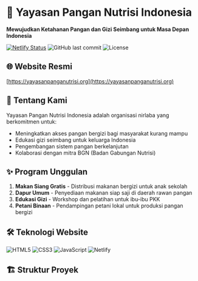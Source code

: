 # 🌾 Yayasan Pangan Nutrisi Indonesia

**Mewujudkan Ketahanan Pangan dan Gizi Seimbang untuk Masa Depan Indonesia**

[![Netlify Status](https://api.netlify.com/api/v1/badges/12345678-1234-1234-1234-123456789abc/deploy-status)](https://app.netlify.com/sites/yayasanpanganutrisi/deploys)
![GitHub last commit](https://img.shields.io/github/last-commit/MahesaFaturahman/yayasan-pangan-nutrisi)
![License](https://img.shields.io/badge/license-MIT-green)

## 🌐 Website Resmi
[https://yayasanpanganutrisi.org](https://yayasanpanganutrisi.org)

## 📌 Tentang Kami

Yayasan Pangan Nutrisi Indonesia adalah organisasi nirlaba yang berkomitmen untuk:
- Meningkatkan akses pangan bergizi bagi masyarakat kurang mampu
- Edukasi gizi seimbang untuk keluarga Indonesia
- Pengembangan sistem pangan berkelanjutan
- Kolaborasi dengan mitra BGN (Badan Gabungan Nutrisi)

## ✨ Program Unggulan

1. **Makan Siang Gratis** - Distribusi makanan bergizi untuk anak sekolah
2. **Dapur Umum** - Penyediaan makanan siap saji di daerah rawan pangan
3. **Edukasi Gizi** - Workshop dan pelatihan untuk ibu-ibu PKK
4. **Petani Binaan** - Pendampingan petani lokal untuk produksi pangan bergizi

## 🛠 Teknologi Website

![HTML5](https://img.shields.io/badge/html5-%23E34F26.svg?style=for-the-badge&logo=html5&logoColor=white)
![CSS3](https://img.shields.io/badge/css3-%231572B6.svg?style=for-the-badge&logo=css3&logoColor=white)
![JavaScript](https://img.shields.io/badge/javascript-%23323330.svg?style=for-the-badge&logo=javascript&logoColor=%23F7DF1E)
![Netlify](https://img.shields.io/badge/netlify-%23000000.svg?style=for-the-badge&logo=netlify&logoColor=#00C7B7)

## 🏗 Struktur Proyek
